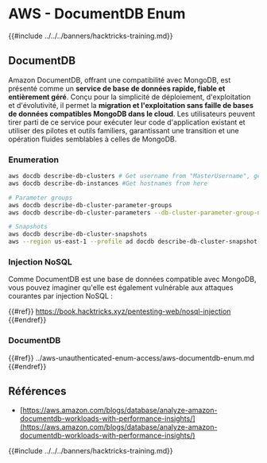 # AWS - DocumentDB Enum

{{#include ../../../banners/hacktricks-training.md}}

## DocumentDB

Amazon DocumentDB, offrant une compatibilité avec MongoDB, est présenté comme un **service de base de données rapide, fiable et entièrement géré**. Conçu pour la simplicité de déploiement, d'exploitation et d'évolutivité, il permet la **migration et l'exploitation sans faille de bases de données compatibles MongoDB dans le cloud**. Les utilisateurs peuvent tirer parti de ce service pour exécuter leur code d'application existant et utiliser des pilotes et outils familiers, garantissant une transition et une opération fluides semblables à celles de MongoDB.

### Enumeration
```bash
aws docdb describe-db-clusters # Get username from "MasterUsername", get also the endpoint from "Endpoint"
aws docdb describe-db-instances #Get hostnames from here

# Parameter groups
aws docdb describe-db-cluster-parameter-groups
aws docdb describe-db-cluster-parameters --db-cluster-parameter-group-name <param_group_name>

# Snapshots
aws docdb describe-db-cluster-snapshots
aws --region us-east-1 --profile ad docdb describe-db-cluster-snapshot-attributes --db-cluster-snapshot-identifier <snap_id>
```
### Injection NoSQL

Comme DocumentDB est une base de données compatible avec MongoDB, vous pouvez imaginer qu'elle est également vulnérable aux attaques courantes par injection NoSQL :

{{#ref}}
https://book.hacktricks.xyz/pentesting-web/nosql-injection
{{#endref}}

### DocumentDB

{{#ref}}
../aws-unauthenticated-enum-access/aws-documentdb-enum.md
{{#endref}}

## Références

- [https://aws.amazon.com/blogs/database/analyze-amazon-documentdb-workloads-with-performance-insights/](https://aws.amazon.com/blogs/database/analyze-amazon-documentdb-workloads-with-performance-insights/)

{{#include ../../../banners/hacktricks-training.md}}
